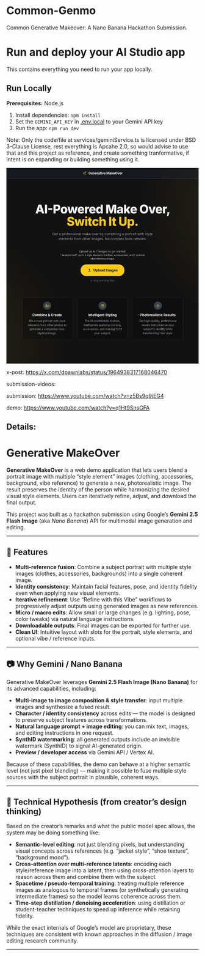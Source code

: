 # Common-Genmo
Common Generative Makeover: A Nano Banana Hackathon Submission.

# Run and deploy your AI Studio app

This contains everything you need to run your app locally.

## Run Locally

**Prerequisites:**  Node.js


1. Install dependencies:
   `npm install`
2. Set the `GEMINI_API_KEY` in [.env.local](.env.local) to your Gemini API key
3. Run the app:
   `npm run dev`

Note: Only the code/file at services/geminiService.ts is licensed under BSD 3-Clause License, rest everything is Apcahe 2.0, so would advise to use that and this project as reference, and create something tranformative, if intent is on expanding or building something using it.

<p align="center">
    <img align="center" src="/public/sm.jpeg" alt="Common-Genmo" width="512" height="512"/>
</p>

x-post: https://x.com/dpawnlabs/status/1964938317168046470

submission-videos:

submission: https://www.youtube.com/watch?v=z5Bs9q9jEG4

demo: https://www.youtube.com/watch?v=q1Ht9SnsGFA

## Details:

# Generative MakeOver  

**Generative MakeOver** is a web demo application that lets users blend a portrait image with multiple “style element” images (clothing, accessories, background, vibe reference) to generate a new, photorealistic image. The result preserves the identity of the person while harmonizing the desired visual style elements. Users can iteratively refine, adjust, and download the final output.

This project was built as a hackathon submission using Google’s **Gemini 2.5 Flash Image** (aka *Nano Banana*) API for multimodal image generation and editing.

---

## 🚀 Features

- **Multi-reference fusion**: Combine a subject portrait with multiple style images (clothes, accessories, backgrounds) into a single coherent image.  
- **Identity consistency**: Maintain facial features, pose, and identity fidelity even when applying new visual elements.  
- **Iterative refinement**: Use “Refine with this Vibe” workflows to progressively adjust outputs using generated images as new references.  
- **Micro / macro edits**: Allow small or large changes (e.g. lighting, pose, color tweaks) via natural language instructions.  
- **Downloadable outputs**: Final images can be exported for further use.  
- **Clean UI**: Intuitive layout with slots for the portrait, style elements, and optional vibe / reference inputs.

---

## 📷 Why Gemini / Nano Banana

Generative MakeOver leverages **Gemini 2.5 Flash Image (Nano Banana)** for its advanced capabilities, including:

- **Multi-image to image composition & style transfer**: input multiple images and synthesize a fused result.  
- **Character / identity consistency** across edits — the model is designed to preserve subject features across transformations.
- **Natural language prompt + image editing**: you can mix text, images, and editing instructions in one request.  
- **SynthID watermarking**: all generated outputs include an invisible watermark (SynthID) to signal AI-generated origin.
- **Preview / developer access** via Gemini API / Vertex AI.

Because of these capabilities, the demo can behave at a higher semantic level (not just pixel blending) — making it possible to fuse multiple style sources with the subject portrait in plausible, coherent ways.

---

## 🧠 Technical Hypothesis (from creator’s design thinking)

Based on the creator’s remarks and what the public model spec allows, the system may be doing something like:

- **Semantic-level editing**: not just blending pixels, but understanding visual concepts across references (e.g. “jacket style”, “shoe texture”, “background mood”).  
- **Cross-attention over multi-reference latents**: encoding each style/reference image into a latent, then using cross-attention layers to reason across them and combine them with the subject.  
- **Spacetime / pseudo-temporal training**: treating multiple reference images as analogous to temporal frames (or synthetically generating intermediate frames) so the model learns coherence across them.  
- **Time-step distillation / denoising acceleration**: using distillation or student-teacher techniques to speed up inference while retaining fidelity.

While the exact internals of Google’s model are proprietary, these techniques are consistent with known approaches in the diffusion / image editing research community.

---
